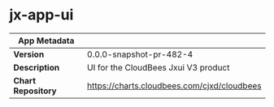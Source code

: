 # jx-app-ui

|App Metadata||
|---|---|
| **Version** | 0.0.0-snapshot-pr-482-4 |
| **Description** | UI for the CloudBees Jxui V3 product |
| **Chart Repository** | https://charts.cloudbees.com/cjxd/cloudbees |

